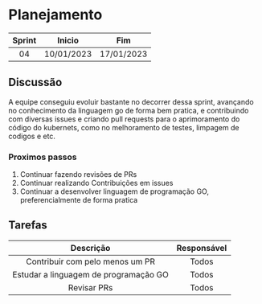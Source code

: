 # Planejamento 
|Sprint|Inicio|Fim|
|:--:|:--:|:--:|
|04|10/01/2023|17/01/2023|

## Discussão

A equipe conseguiu evoluir bastante no decorrer dessa sprint, avançando no conhecimento da linguagem go de forma bem pratica, e contribuindo com diversas issues e criando pull requests para o aprimoramento do código do kubernets, como no melhoramento de testes, limpagem de codigos e etc.

### Proximos passos

1. Continuar fazendo revisões de PRs
2. Continuar realizando Contribuições em issues
3. Continuar a desenvolver linguagem de programação GO, preferencialmente de forma pratica


## Tarefas

|Descrição|Responsável|
|:--:|:--:|
|Contribuir com pelo menos um PR| Todos |
|Estudar a linguagem de programação GO| Todos |
|Revisar PRs| Todos |

